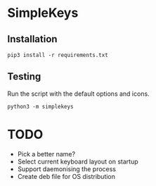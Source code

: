 # SimpleKeys

## Installation

    pip3 install -r requirements.txt

## Testing

Run the script with the default options and icons.

    python3 -m simplekeys

# TODO

* Pick a better name?
* Select current keyboard layout on startup
* Support daemonising the process
* Create deb file for OS distribution
